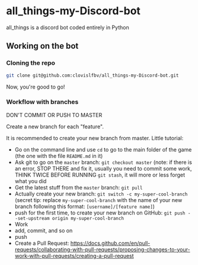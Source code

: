 # all_things-my-Discord-bot

all_things is a discord bot coded entirely in Python

## Working on the bot

### Cloning the repo

```sh
git clone git@github.com:clovislfbv/all_things-my-Discord-bot.git
```

Now, you're good to go!

### Workflow with branches

DON'T COMMIT OR PUSH TO MASTER

Create a new branch for each "feature".

It is recommended to create your new branch from master.
Little tutorial:
- Go on the command line and use `cd` to go to the main folder of the game (the one with the file `README.md` in it)
- Ask git to go on the `master` branch: `git checkout master` (note: if there is an error, STOP THERE and fix it, usually you need to commit some work, THINK TWICE BEFORE RUNNING `git stash`, it will more or less forget what you did
- Get the latest stuff from the `master` branch: `git pull`
- Actually create your new branch: `git switch -c my-super-cool-branch` (secret tip: replace `my-super-cool-branch` with the name of your new branch following this format: `[username]/[feature name]`)
- push for the first time, to create your new branch on GitHub: `git push --set-upstream origin my-super-cool-branch`
- Work
- add, commit, and so on
- push
- Create a Pull Request: https://docs.github.com/en/pull-requests/collaborating-with-pull-requests/proposing-changes-to-your-work-with-pull-requests/creating-a-pull-request
